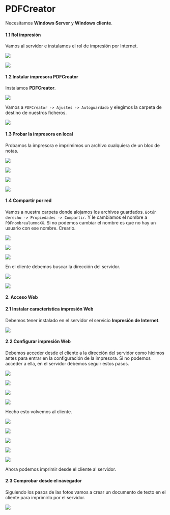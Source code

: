 # PDFCreator

Necesitamos **Windows Server** y **Windows cliente**.

#### 1.1 Rol impresión

Vamos al servidor e instalamos el rol de impresión por Internet.

![](./img/1.png)

![](./img/2.png)

#### 1.2 Instalar impresora PDFCreator

Instalamos **PDFCreator**.

![](./img/3.png)

Vamos a `PDFCreator -> Ajustes -> Autoguardado` y elegimos la carpeta de destino de nuestros ficheros.

![](./img/4.png)

#### 1.3 Probar la impresora en local

Probamos la impresora e imprimimos un archivo cualquiera de un bloc de notas.

![](./img/5.png)

![](./img/6.png)

![](./img/7.png)

![](./img/8.png)

#### 1.4 Compartir por red

Vamos a nuestra carpeta donde alojamos los archivos guardados. `Botón derecho -> Propiedades -> Compartir`. Y le cambiamos el nombre a `PDFnombrealumnoXX`. Si no podemos cambiar el nombre es que no hay un usuario con ese nombre. Crearlo.

![](./img/9.png)

![](./img/10.png)

![](./img/11.png)

En el cliente debemos buscar la dirección del servidor.

![](./img/12.png)

![](./img/13.png)

#### 2. Acceso Web

#### 2.1 Instalar característica impresión Web

Debemos tener instalado en el servidor el servicio **Impresión de Internet**.

![](./img/14.png)

#### 2.2 Configurar impresión Web

Debemos acceder desde el cliente a la dirección del servidor como hicimos antes para entrar en la configuración de la impresora. Si no podemos acceder a ella, en el servidor debemos seguir estos pasos.

![](./img/15.png)

![](./img/16.png)

![](./img/17.png)

![](./img/18.png)

Hecho esto volvemos al cliente.

![](./img/19.png)

![](./img/20.png)

![](./img/21.png)

![](./img/22.png)

![](./img/23.png)

Ahora podemos imprimir desde el cliente al servidor.

#### 2.3 Comprobar desde el navegador

Siguiendo los pasos de las fotos vamos a crear un documento de texto en el cliente para imprimirlo por el servidor.

![](./img/24.png)

